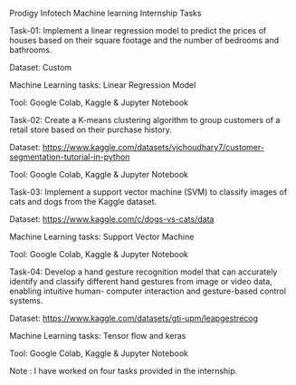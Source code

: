 Prodigy Infotech Machine learning Internship Tasks

Task-01: Implement a linear regression model to predict the prices of houses based on their square footage and the number of bedrooms and bathrooms.

Dataset: Custom

Machine Learning tasks: Linear Regression Model

Tool: Google Colab, Kaggle & Jupyter Notebook

Task-02: Create a K-means clustering algorithm to group customers of a retail store based on their purchase history.

Dataset: https://www.kaggle.com/datasets/vjchoudhary7/customer-segmentation-tutorial-in-python

Tool: Google Colab, Kaggle & Jupyter Notebook

Task-03: Implement a support vector machine (SVM) to classify images of cats and dogs from the Kaggle dataset.

Dataset: https://www.kaggle.com/c/dogs-vs-cats/data

Machine Learning tasks: Support Vector Machine

Tool: Google Colab, Kaggle & Jupyter Notebook

Task-04: Develop a hand gesture recognition model that can accurately identify and classify different hand gestures from image or video data, enabling intuitive human-
computer interaction and gesture-based control systems.

Dataset: https://www.kaggle.com/datasets/gti-upm/leapgestrecog

Machine Learning tasks: Tensor flow and keras

Tool: Google Colab, Kaggle & Jupyter Notebook


Note :
I have worked on four tasks provided in the internship.
